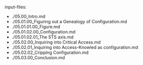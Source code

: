 input-files:
- ./05.00_Intro.md
- ./05.01.00_Figuring out a Genealogy of Configuration.md
- ./05.01.01.00_Figure.md
- ./05.01.02.00_Configuration.md
- ./05.01.02.01_The STS axis.md
- ./05.02.00_Inquiring into Critical Access.md
- ./05.02.01_Inquiring into Access-Knowled as configuration.md
- ./05.02.02_Cripping Configuration.md
- ./05.03.00_Conclusion.md
